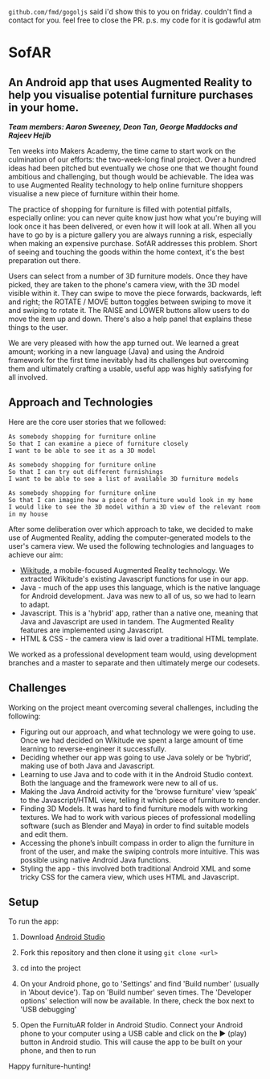 `github.com/fmd/gogoljs`
said i'd show this to you on friday. couldn't find a contact for you. feel free to close the PR. p.s. my code for it is godawful atm



SofAR
================================


An Android app that uses Augmented Reality to help you visualise potential furniture purchases in your home.
---------------------------------

***Team members: Aaron Sweeney, Deon Tan, George Maddocks and Rajeev Hejib***

Ten weeks into Makers Academy, the time came to start work on the culmination of our efforts: the two-week-long final project. Over a hundred ideas had been pitched but eventually we chose one that we thought found ambitious and challenging, but though would be achievable. The idea was to use Augmented Reality technology to help online furniture shoppers visualise a new piece of furniture within their home.

The practice of shopping for furniture is filled with potential pitfalls, especially online: you can never quite know just how what you're buying will look once it has been delivered, or even how it will look at all. When all you have to go by is a picture gallery you are always running a risk, especially when making an expensive purchase. SofAR addresses this problem. Short of seeing and touching the goods within the home context, it's the best preparation out there.

Users can select from a number of 3D furniture models. Once they have picked, they are taken to the phone's camera view, with the 3D model visible within it. They can swipe to move the piece forwards, backwards, left and right; the ROTATE / MOVE button toggles between swiping to move it and swiping to rotate it. The RAISE and LOWER buttons allow users to do move the item up and down. There's also a help panel that explains these things to the user.

We are very pleased with how the app turned out. We learned a great amount; working in a new language (Java) and using the Android framework for the first time inevitably had its challenges but overcoming them and ultimately crafting a usable, useful app was highly satisfying for all involved.


Approach and Technologies
---------
Here are the core user stories that we followed:
```
As somebody shopping for furniture online
So that I can examine a piece of furniture closely
I want to be able to see it as a 3D model

As somebody shopping for furniture online
So that I can try out different furnishings
I want to be able to see a list of available 3D furniture models

As somebody shopping for furniture online
So that I can imagine how a piece of furniture would look in my home
I would like to see the 3D model within a 3D view of the relevant room in my house
```

After some deliberation over which approach to take, we decided to make use of Augmented Reality, adding the computer-generated models to the user's camera view. We used the following technologies and languages to achieve our aim:

* [Wikitude](http://www.wikitude.com/), a mobile-focused Augmented Reality technology. We extracted Wikitude's existing Javascript functions for use in our app.
* Java - much of the app uses this language, which is the native language for Android development. Java was new to all of us, so we had to learn to adapt.
* Javascript. This is a 'hybrid' app, rather than a native one, meaning that Java and Javascript are used in tandem. The Augmented Reality features are implemented using Javascript.
* HTML & CSS - the camera view is laid over a traditional HTML template.

We worked as a professional development team would, using development branches and a master to separate and then ultimately merge our codesets.

Challenges
----------
Working on the project meant overcoming several challenges, including the following:

* Figuring out our approach, and what technology we were going to use. Once we had decided on Wikitude we spent a large amount of time learning to reverse-engineer it successfully.
* Deciding whether our app was going to use Java solely or be ‘hybrid’, making use of both Java and Javascript.
* Learning to use Java and to code with it in the Android Studio context. Both the language and the framework were new to all of us.
* Making the Java Android activity for the 'browse furniture' view ‘speak’ to the Javascript/HTML view, telling it which piece of furniture to render.
* Finding 3D Models. It was hard to find furniture models with working textures. We had to work with various pieces of professional modelling software (such as Blender and Maya) in order to find suitable models and edit them.
* Accessing the phone’s inbuilt compass in order to align the furniture in front of the user, and make the swiping controls more intuitive. This was possible using native Android Java functions.
* Styling the app - this involved both traditional Android XML and some tricky CSS for the camera view, which uses HTML and Javascript.

Setup
-----
To run the app:

1. Download [Android Studio](http://developer.android.com/sdk/index.html)

2. Fork this repository and then clone it using `git clone <url>`

3. cd into the project

4. On your Android phone, go to 'Settings' and find 'Build number' (usually in 'About device'). Tap on 'Build number' seven times. The
'Developer options' selection will now be available. In there, check the box next to 'USB debugging'

5. Open the FurnituAR folder in Android Studio. Connect your Android phone to your computer using a USB cable and click on the ► (play) button in Android studio. This will cause the app to be built on your phone, and then to run

Happy furniture-hunting!
